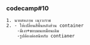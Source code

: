 ### codecamp#10
    1. นายสหภาพ เนาวะราช
    2. - ให้เปลี่ยนสีพื้นหลังส่วน container
        -มีเงา+ขอบมนเหมือนเดิม
        -รูปต้องต่อสนิทกับ contianer